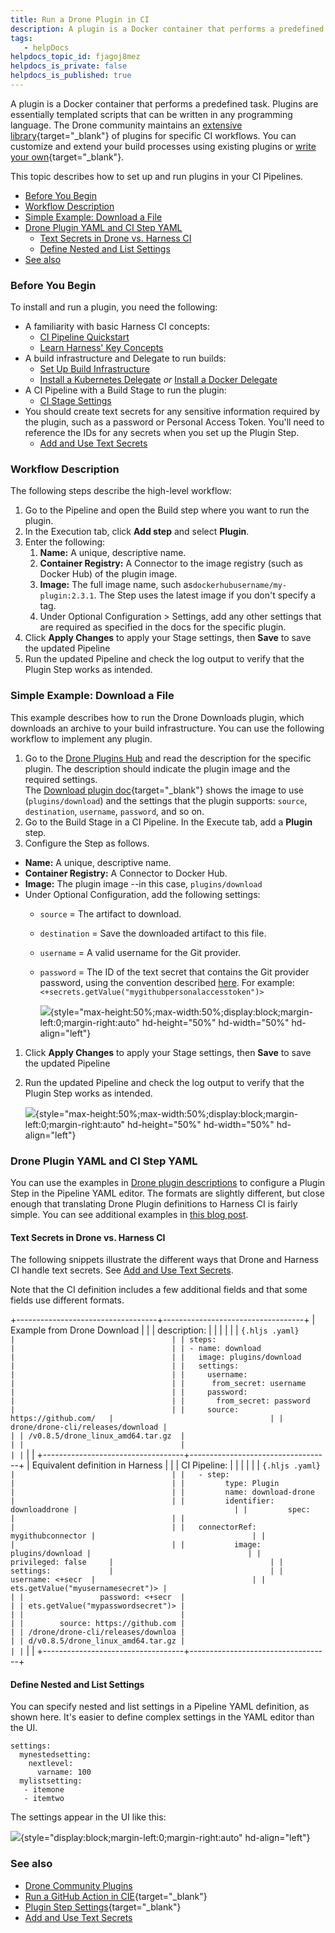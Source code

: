 ```yaml
---
title: Run a Drone Plugin in CI
description: A plugin is a Docker container that performs a predefined task. Plugins are essentially templated scripts that can be written in any programming language. The Drone community maintains an extensive l…
tags: 
   - helpDocs
helpdocs_topic_id: fjagoj8mez
helpdocs_is_private: false
helpdocs_is_published: true
---
```


A plugin is a Docker container that performs a predefined task. Plugins
are essentially templated scripts that can be written in any programming
language. The Drone community maintains an [extensive
library](https://plugins.drone.io/){target="_blank"} of plugins for
specific CI workflows. You can customize and extend your build processes
using existing plugins or [write your
own](https://harness.io/blog/continuous-integration/write-first-plugin-for-cie/){target="_blank"}.

This topic describes how to set up and run plugins in your CI Pipelines.

-   [Before You
    Begin](https://ngdocs.harness.io/article/fjagoj8mez-run-a-drone-plugin-in-ci#before_you_begin)
-   [Workflow
    Description](https://ngdocs.harness.io/article/fjagoj8mez-run-a-drone-plugin-in-ci#workflow_description)
-   [Simple Example: Download a
    File](https://ngdocs.harness.io/article/fjagoj8mez-run-a-drone-plugin-in-ci#simple_example_download_a_file)
-   [Drone Plugin YAML and CI Step
    YAML](https://ngdocs.harness.io/article/fjagoj8mez-run-a-drone-plugin-in-ci#drone_plugin_yaml_and_ci_step_yaml)
    -   [Text Secrets in Drone vs. Harness
        CI](https://ngdocs.harness.io/article/fjagoj8mez-run-a-drone-plugin-in-ci#text_secrets_in_drone_vs_harness_ci)
    -   [Define Nested and List
        Settings](https://ngdocs.harness.io/article/fjagoj8mez-run-a-drone-plugin-in-ci#define_nested_and_list_settings)
-   [See
    also](https://ngdocs.harness.io/article/fjagoj8mez-run-a-drone-plugin-in-ci#see_also)

### Before You Begin

To install and run a plugin, you need the following:

-   A familiarity with basic Harness CI concepts:
    -   [CI Pipeline
        Quickstart](https://ngdocs.harness.io/article/x0d77ktjw8-ci-pipeline-quickstart)
    -   [Learn Harness\' Key
        Concepts](https://ngdocs.harness.io/article/hv2758ro4e-learn-harness-key-concepts)
-   A build infrastructure and Delegate to run builds:
    -   [Set Up Build
        Infrastructure](https://ngdocs.harness.io/category/rg8mrhqm95-set-up-build-infrastructure)
    -   [Install a Kubernetes
        Delegate](https://ngdocs.harness.io/article/f9bd10b3nj-install-a-kubernetes-delegate)
        *or* [Install a Docker
        Delegate](https://ngdocs.harness.io/article/cya29w2b99-install-a-docker-delegate)
-   A CI Pipeline with a Build Stage to run the plugin:
    -   [CI Stage
        Settings](https://ngdocs.harness.io/article/yn4x8vzw3q-ci-stage-settings)
-   You should create text secrets for any sensitive information
    required by the plugin, such as a password or Personal Access Token.
    You\'ll need to reference the IDs for any secrets when you set up
    the Plugin Step.
    -   [Add and Use Text
        Secrets](https://ngdocs.harness.io/article/osfw70e59c-add-use-text-secrets#add-and-reference-text-secrets)

### Workflow Description

The following steps describe the high-level workflow:

1.  Go to the Pipeline and open the Build step where you want to run the
    plugin.
2.  In the Execution tab, click **Add step** and select **Plugin**.
3.  Enter the following:
    1.  **Name:** A unique, descriptive name.
    2.  **Container Registry:** A Connector to the image registry (such
        as Docker Hub) of the plugin image.
    3.  **Image:** The full image name, such
        as`dockerhubusername/my-plugin:2.3.1`. The Step uses the latest
        image if you don\'t specify a tag.
    4.  Under Optional Configuration \> Settings, add any other settings
        that are required as specified in the docs for the specific
        plugin.
4.  Click **Apply Changes** to apply your Stage settings, then **Save**
    to save the updated Pipeline
5.  Run the updated Pipeline and check the log output to verify that the
    Plugin Step works as intended.

### Simple Example: Download a File

This example describes how to run the Drone Downloads plugin, which
downloads an archive to your build infrastructure. You can use the
following workflow to implement any plugin.

1.  Go to the [Drone Plugins Hub](https://plugins.drone.io/) and read
    the description for the specific plugin. The description should
    indicate the plugin image and the required settings.\
    The [Download plugin
    doc](https://plugins.drone.io/plugins/download){target="_blank"}
    shows the image to use (`plugins/download`) and the settings that
    the plugin supports: `source`, `destination`, `username`,
    `password`, and so on.
2.  Go to the Build Stage in a CI Pipeline. In the Execute tab, add a
    **Plugin** step.
3.  Configure the Step as follows.

-   **Name:** A unique, descriptive name.
-   **Container Registry:** A Connector to Docker Hub.
-   **Image:** The plugin image \--in this case, `plugins/download`
-   Under Optional Configuration, add the following settings:
    -   `source` = The artifact to download.

    -   `destination` = Save the downloaded artifact to this file.

    -   `username` = A valid username for the Git provider.

    -   `password` = The ID of the text secret that contains the Git
        provider password, using the convention described
        [here](https://ngdocs.harness.io/article/osfw70e59c-add-use-text-secrets#step_3_reference_the_encrypted_text_by_identifier).
        For example:
        `<+secrets.getValue("mygithubpersonalaccesstoken")>`

        ![](https://files.helpdocs.io/i5nl071jo5/articles/qb73gci4kv/1648505390017/plugin-config-basic-final.png){style="max-height:50%;max-width:50%;display:block;margin-left:0;margin-right:auto"
        hd-height="50%" hd-width="50%" hd-align="left"}

1.  Click **Apply Changes** to apply your Stage settings, then **Save**
    to save the updated Pipeline

2.  Run the updated Pipeline and check the log output to verify that the
    Plugin Step works as intended.

    ![](https://files.helpdocs.io/i5nl071jo5/articles/qb73gci4kv/1648505703024/plugin-config-confirm-results.png){style="max-height:50%;max-width:50%;display:block;margin-left:0;margin-right:auto"
    hd-height="50%" hd-width="50%" hd-align="left"}

### Drone Plugin YAML and CI Step YAML

You can use the examples in [Drone plugin
descriptions](https://plugins.drone.io/) to configure a Plugin Step in
the Pipeline YAML editor. The formats are slightly different, but close
enough that translating Drone Plugin definitions to Harness CI is fairly
simple. You can see additional examples in [this blog
post](https://harness.io/blog/continuous-integration/github-actions-support-harness-ci/).

#### Text Secrets in Drone vs. Harness CI

The following snippets illustrate the different ways that Drone and
Harness CI handle text secrets. See [Add and Use Text
Secrets](https://ngdocs.harness.io/article/osfw70e59c-add-use-text-secrets).

Note that the CI definition includes a few additional fields and that
some fields use different formats.

+-----------------------------------+-----------------------------------+
| Example from Drone Download       |                                   |
| description:                      |                                   |
|                                   |                                   |
| ``` {.hljs .yaml}                 |                                   |
| steps:                            |                                   |
| - name: download                  |                                   |
|   image: plugins/download         |                                   |
|   settings:                       |                                   |
|     username:                     |                                   |
|      from_secret: username        |                                   |
|     password:                     |                                   |
|       from_secret: password       |                                   |
|     source: https://github.com/   |                                   |
| drone/drone-cli/releases/download |                                   |
| /v0.8.5/drone_linux_amd64.tar.gz  |                                   |
|                                   |                                   |
| ```                               |                                   |
+-----------------------------------+-----------------------------------+
| Equivalent definition in Harness  |                                   |
| CI Pipeline:                      |                                   |
|                                   |                                   |
| ``` {.hljs .yaml}                 |                                   |
|   - step:                         |                                   |
|         type: Plugin              |                                   |
|         name: download-drone      |                                   |
|         identifier: downloaddrone |                                   |
|         spec:                     |                                   |
|                                   |                                   |
|   connectorRef: mygithubconnector |                                   |
|                                   |                                   |
|           image: plugins/download |                                   |
|             privileged: false     |                                   |
|             settings:             |                                   |
|                 username: <+secr  |                                   |
| ets.getValue("myusernamesecret")> |                                   |
|                 password: <+secr  |                                   |
| ets.getValue("mypasswordsecret")> |                                   |
|                                   |                                   |
|        source: https://github.com |                                   |
| /drone/drone-cli/releases/downloa |                                   |
| d/v0.8.5/drone_linux_amd64.tar.gz |                                   |
| ```                               |                                   |
+-----------------------------------+-----------------------------------+

#### Define Nested and List Settings

You can specify nested and list settings in a Pipeline YAML definition,
as shown here. It\'s easier to define complex settings in the YAML
editor than the UI.

``` {.hljs .yaml}
settings:
  mynestedsetting:
    nextlevel: 
      varname: 100
  mylistsetting:
   - itemone 
   - itemtwo
```

The settings appear in the UI like this:

![](https://files.helpdocs.io/i5nl071jo5/articles/qb73gci4kv/1648589152500/plugin-step-nested-settings.png){style="display:block;margin-left:0;margin-right:auto"
hd-align="left"}

### See also

-   [Drone Community Plugins](https://plugins.drone.io/)
-   [Run a GitHub Action in
    CIE](/article/7kb90dkxw0-run-a-git-hub-action-in-cie){target="_blank"}
-   [Plugin Step
    Settings](/article/8r5c3yvb8k-plugin-step-settings-reference){target="_blank"}
-   [Add and Use Text
    Secrets](https://ngdocs.harness.io/article/osfw70e59c-add-use-text-secrets)
